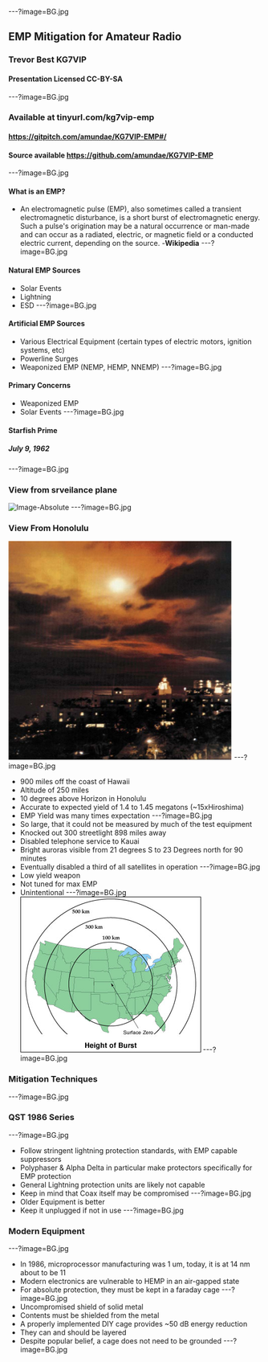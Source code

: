 ---?image=BG.jpg
## EMP Mitigation for Amateur Radio
### Trevor Best KG7VIP
#### Presentation Licensed CC-BY-SA
---?image=BG.jpg
### Available at tinyurl.com/kg7vip-emp
#### https://gitpitch.com/amundae/KG7VIP-EMP#/
#### Source available https://github.com/amundae/KG7VIP-EMP
---?image=BG.jpg
#### What is an EMP?
* An electromagnetic pulse (EMP), also sometimes called a transient electromagnetic disturbance, is a short burst of electromagnetic energy. Such a pulse's origination may be a natural occurrence or man-made and can occur as a radiated, electric, or magnetic field or a conducted electric current, depending on the source. -**Wikipedia**
---?image=BG.jpg
#### Natural EMP Sources
- Solar Events
- Lightning
- ESD
---?image=BG.jpg
#### Artificial EMP Sources
- Various Electrical Equipment (certain types of electric motors, ignition systems, etc)
- Powerline Surges
- Weaponized EMP (NEMP, HEMP, NNEMP)
---?image=BG.jpg
#### Primary Concerns
- Weaponized EMP
- Solar Events
---?image=BG.jpg
#### Starfish Prime
##### July 9, 1962
---?image=BG.jpg
### View from srveilance plane
![Image-Absolute](surv.jpg)
---?image=BG.jpg
### View From Honolulu
![Image-Absolute](honolulu.jpg)
---?image=BG.jpg
- 900 miles off the coast of Hawaii
- Altitude of 250 miles
- 10 degrees above Horizon in Honolulu
- Accurate to expected yield of 1.4 to 1.45 megatons (~15xHiroshima)
- EMP Yield was many times expectation
---?image=BG.jpg
- So large, that it could not be measured by much of the test equipment
- Knocked out 300 streetlight 898 miles away
- Disabled telephone service to Kauai
- Bright auroras visible from 21 degrees S to 23 Degrees north for 90 minutes
- Eventually disabled a third of all satellites in operation
---?image=BG.jpg
- Low yield weapon
- Not tuned for max EMP 
- Unintentional
---?image=BG.jpg
![Image-Absolute](EMP.jpg)
---?image=BG.jpg
### Mitigation Techniques
---?image=BG.jpg
### QST 1986 Series
---?image=BG.jpg
* Follow stringent lightning protection standards, with EMP capable suppressors
* Polyphaser & Alpha Delta in particular make protectors specifically for EMP protection
* General Lightning protection units are likely not capable
* Keep in mind that Coax itself may be compromised
---?image=BG.jpg
* Older Equipment is better
* Keep it unplugged if not in use
---?image=BG.jpg
### Modern Equipment
---?image=BG.jpg
* In 1986, microprocessor manufacturing was 1 um, today, it is at 14 nm about to be 11
* Modern electronics are vulnerable to HEMP in an air-gapped state
* For absolute protection, they must be kept in a faraday cage
---?image=BG.jpg
* Uncompromised shield of solid metal
* Contents must be shielded from the metal
* A properly implemented DIY cage provides ~50 dB energy reduction
* They can and should be layered
* Despite popular belief, a cage does not need to be grounded
---?image=BG.jpg

